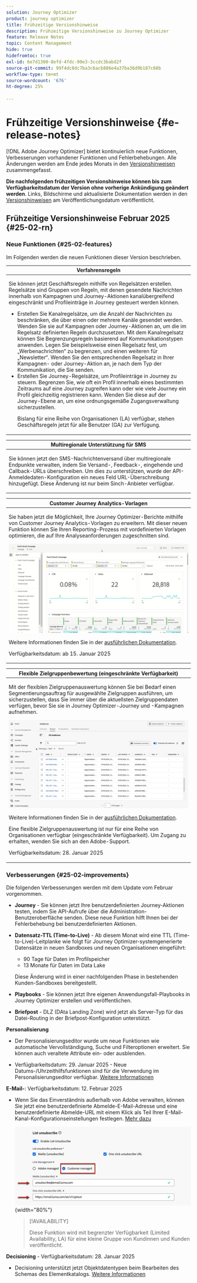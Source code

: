 ```yaml
---
solution: Journey Optimizer
product: journey optimizer
title: Frühzeitige Versionshinweise
description: Frühzeitige Versionshinweise zu Journey Optimizer
feature: Release Notes
topic: Content Management
hide: true
hidefromtoc: true
exl-id: 6e7d1300-8efd-4fdc-90e3-3ccdc3babd2f
source-git-commit: 99f4dc8dc7ba3c6acb886e4a37ba36d9b187c68b
workflow-type: tm+mt
source-wordcount: '676'
ht-degree: 25%

---
```


# Frühzeitige Versionshinweise {#e-release-notes}

[!DNL Adobe Journey Optimizer] bietet kontinuierlich neue Funktionen, Verbesserungen vorhandener Funktionen und Fehlerbehebungen. Alle Änderungen werden am Ende jedes Monats in den [Versionshinweisen](release-notes.md) zusammengefasst.

**Die nachfolgenden frühzeitigen Versionshinweise können bis zum Verfügbarkeitsdatum der Version ohne vorherige Ankündigung geändert werden**. Links, Bildschirme und aktualisierte Dokumentation werden in den [Versionshinweisen](release-notes.md) am Veröffentlichungsdatum veröffentlicht.

## Frühzeitige Versionshinweise Februar 2025 {#25-02-rn}

### Neue Funktionen {#25-02-features}

Im Folgenden werden die neuen Funktionen dieser Version beschrieben.

<table>
<thead>
<tr>
<th><strong>Verfahrensregeln</strong><br/></th>
</tr>
</thead>
<tbody>
<tr>
<td>
<p>Sie können jetzt Geschäftsregeln mithilfe von Regelsätzen erstellen. Regelsätze sind Gruppen von Regeln, mit denen gesendete Nachrichten innerhalb von Kampagnen und Journey-Aktionen kanalübergreifend eingeschränkt und Profileinträge in Journey gesteuert werden können.<p>
<p><ul><li>Erstellen Sie Kanalregelsätze, um die Anzahl der Nachrichten zu beschränken, die über einen oder mehrere Kanäle gesendet werden. Wenden Sie sie auf Kampagnen oder Journey-Aktionen an, um die im Regelsatz definierten Regeln durchzusetzen. Mit dem Kanalregelsatz können Sie Begrenzungsregeln basierend auf Kommunikationstypen anwenden. Legen Sie beispielsweise einen Regelsatz fest, um „Werbenachrichten“ zu begrenzen, und einen weiteren für „Newsletter“. Wenden Sie den entsprechenden Regelsatz in Ihrer Kampagnen- oder Journey-Aktion an, je nach dem Typ der Kommunikation, die Sie senden.</li>
<li> Erstellen Sie Journey-Regelsätze, um Profileinträge in Journey zu steuern. Begrenzen Sie, wie oft ein Profil innerhalb eines bestimmten Zeitraums auf eine Journey zugreifen kann oder wie viele Journey ein Profil gleichzeitig registrieren kann. Wenden Sie diese auf der Journey-Ebene an, um eine ordnungsgemäße Zugangsverwaltung sicherzustellen.</li></p>
<p>Bislang für eine Reihe von Organisationen (LA) verfügbar, stehen Geschäftsregeln jetzt für alle Benutzer (GA) zur Verfügung.</p>
<!--p>For more information, refer to the <a href="../configuration/business-rules.md">detailed documentation</a>.</p-->
</td>
</tr>
</tbody>
</table>

<table>
<thead>
<tr>
<th><strong>Multiregionale Unterstützung für SMS</strong><br/></th>
</tr>
</thead>
<tbody>
<tr>
<td>
<p>Sie können jetzt den SMS-Nachrichtenversand über multiregionale Endpunkte verwalten, indem Sie Versand-, Feedback-, eingehende und Callback-URLs überschreiben. Um dies zu unterstützen, wurde der API-Anmeldedaten-Konfiguration ein neues Feld URL-Überschreibung hinzugefügt. Diese Änderung ist nur beim Sinch-Anbieter verfügbar.</p>
<!--p>For more information, refer to the <a href="../configuration/business-rules.md">detailed documentation</a>.</p-->
</td>
</tr>
</tbody>
</table>


<table>
<thead>
<tr>
<th><strong>Customer Journey Analytics-Vorlagen</strong><br/></th>
</tr>
</thead>
<tbody>
<tr>
<td>
<p>Sie haben jetzt die Möglichkeit, Ihre Journey Optimizer-Berichte mithilfe von Customer Journey Analytics-Vorlagen zu erweitern. Mit dieser neuen Funktion können Sie Ihren Reporting-Prozess mit vordefinierten Vorlagen optimieren, die auf Ihre Analyseanforderungen zugeschnitten sind.
</p>
<img src="assets/do-not-localize/cja-templates.gif">
<p>Weitere Informationen finden Sie in der <a href="../reports/report-cja-manage.md#cja-template">ausführlichen Dokumentation</a>.</p>
<p>Verfügbarkeitsdatum: ab 15. Januar 2025</p>
</tr>
</tbody>
</table>

<table>
<thead>
<tr>
<th><strong>Flexible Zielgruppenbewertung (eingeschränkte Verfügbarkeit)</strong><br/></th>
</tr>
</thead>
<tbody>
<tr>
<td>
<p>Mit der flexiblen Zielgruppenauswertung können Sie bei Bedarf einen Segmentierungsauftrag für ausgewählte Zielgruppen ausführen, um sicherzustellen, dass Sie immer über die aktuellsten Zielgruppendaten verfügen, bevor Sie sie in Journey Optimizer-Journey und -Kampagnen aufnehmen.</p>
<img src="assets/do-not-localize/flexible-audience.gif">
<p>Weitere Informationen finden Sie in der <a href="../audience/about-audiences.md#flexible">ausführlichen Dokumentation</a>.</p>
<p> Eine flexible Zielgruppenauswertung ist nur für eine Reihe von Organisationen verfügbar (eingeschränkte Verfügbarkeit). Um Zugang zu erhalten, wenden Sie sich an den Adobe-Support.</p>
<p>Verfügbarkeitsdatum: 28. Januar 2025</p>
</tr>
</tbody>
</table>


### Verbesserungen {#25-02-improvements}

Die folgenden Verbesserungen werden mit dem Update vom Februar vorgenommen.

* **Journey** - Sie können jetzt Ihre benutzerdefinierten Journey-Aktionen testen, indem Sie API-Aufrufe über die Administration-Benutzeroberfläche senden. Diese neue Funktion hilft Ihnen bei der Fehlerbehebung bei benutzerdefinierten Aktionen.

* **Datensatz-TTL (Time-to-Live)** - Ab diesem Monat wird eine TTL (Time-to-Live)-Leitplanke wie folgt für Journey Optimizer-systemgenerierte Datensätze in neuen Sandboxes und neuen Organisationen eingeführt:

   * 90 Tage für Daten im Profilspeicher
   * 13 Monate für Daten im Data Lake

  Diese Änderung wird in einer nachfolgenden Phase in bestehenden Kunden-Sandboxes bereitgestellt.

* **Playbooks** - Sie können jetzt Ihre eigenen Anwendungsfall-Playbooks in Journey Optimizer erstellen und veröffentlichen.

* **Briefpost** - DLZ (DAta Landing Zone) wird jetzt als Server-Typ für das Datei-Routing in der Briefpost-Konfiguration unterstützt.

**Personalisierung**

* Der Personalisierungseditor wurde um neue Funktionen wie automatische Vervollständigung, Suche und Filteroptionen erweitert. Sie können auch veraltete Attribute ein- oder ausblenden.

* Verfügbarkeitsdatum: 29. Januar 2025 - Neue Datums-/Uhrzeithilfsfunktionen sind für die Verwendung im Personalisierungseditor verfügbar. [Weitere Informationen](../personalization/functions/dates.md)

**E-Mail-**: Verfügbarkeitsdatum: 12. Februar 2025

* Wenn Sie das Einverständnis außerhalb von Adobe verwalten, können Sie jetzt eine benutzerdefinierte Abmelde-E-Mail-Adresse und eine benutzerdefinierte Abmelde-URL mit einem Klick als Teil Ihrer E-Mail-Kanal-Konfigurationseinstellungen festlegen. [Mehr dazu](../email/list-unsubscribe.md#custom-managed)

  ![](../email/assets/surface-list-unsubscribe-custom.png){width="80%"}

  >[!AVAILABILITY]
  >
  >Diese Funktion wird mit begrenzter Verfügbarkeit (Limited Availability, LA) für eine kleine Gruppe von Kundinnen und Kunden veröffentlicht.

**Decisioning** - Verfügbarkeitsdatum: 28. Januar 2025

* Decisioning unterstützt jetzt Objektdatentypen beim Bearbeiten des Schemas des Elementkatalogs. [Weitere Informationen](../experience-decisioning/catalogs.md)